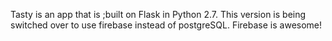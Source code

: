 Tasty is an app that is ;built on Flask in Python 2.7.  This version is being switched over to use firebase instead
of postgreSQL.  Firebase is awesome!